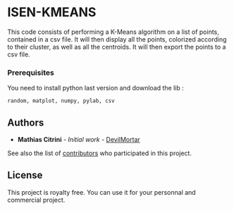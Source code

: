 # ISEN-KMEANS

This code consists of performing a K-Means algorithm on a list of points, contained in a csv file.
It will then display all the points, colorized according to their cluster, as well as all the centroids.
It will then export the points to a csv file.

### Prerequisites

You need to install python last version and download the lib :

```
random, matplot, numpy, pylab, csv
```

## Authors

* **Mathias Citrini** - *Initial work* - [DevilMortar](https://github.com/DevilMortar)

See also the list of [contributors](https://github.com/your/project/contributors) who participated in this project.

## License

This project is royalty free. You can use it for your personnal and commercial project.
